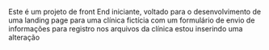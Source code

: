 Este é um projeto de front End iniciante, voltado para o desenvolvimento de uma landing page para uma clínica fictícia com um formulário de envio de informações para registro nos arquivos da clínica
estou inserindo uma alteração
